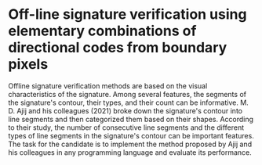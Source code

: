 # Off-line signature verification using elementary combinations of directional codes from boundary pixels
Offline signature verification methods are based on the visual characteristics of the signature. Among several features, the segments of the signature's contour, their types, and their count can be informative. M. D. Ajij and his colleagues (2021) broke down the signature's contour into line segments and then categorized them based on their shapes. According to their study, the number of consecutive line segments and the different types of line segments in the signature's contour can be important features. The task for the candidate is to implement the method proposed by Ajij and his colleagues in any programming language and evaluate its performance.
